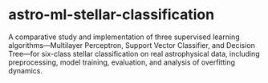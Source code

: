 # astro-ml-stellar-classification
A comparative study and implementation of three supervised learning algorithms—Multilayer Perceptron, Support Vector Classifier, and Decision Tree—for six-class stellar classification on real astrophysical data, including preprocessing, model training, evaluation, and analysis of overfitting dynamics.
